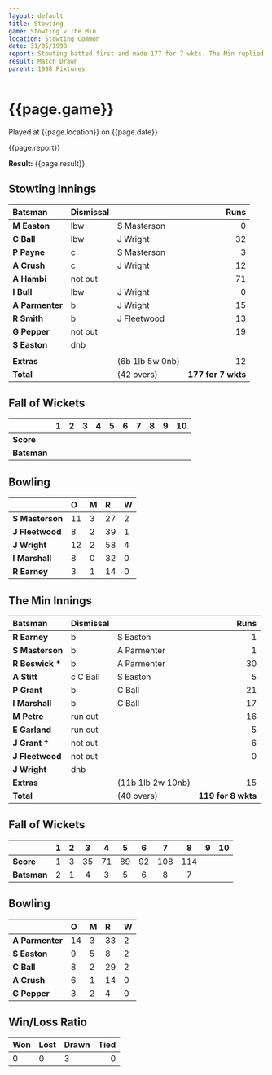```yaml
---
layout: default
title: Stowting
game: Stowting v The Min
location: Stowting Common
date: 31/05/1998
report: Stowting batted first and made 177 for 7 wkts. The Min replied with 119 for 8 wkts
result: Match Drawn
parent: 1998 Fixtures
---
```


# {{page.game}}

Played at {{page.location}} on {{page.date}}

{{page.report}}

**Result:** {{page.result}}

## Stowting Innings

| Batsman | Dismissal |  | Runs |
|:---|:---|---|---:|
| **M Easton** | lbw | S Masterson | 0 |
| **C Ball** | lbw | J Wright | 32 |
| **P Payne** | c | S Masterson | 3 |
| **A Crush** | c | J Wright | 12 |
| **A Hambi** | not out |  | 71 |
| **I Bull** | lbw | J Wright | 0 |
| **A Parmenter** | b | J Wright | 15 |
| **R Smith** | b | J Fleetwood | 13 |
| **G Pepper** | not out |  | 19 |
| **S Easton** | dnb |  |  |
|  |  |  |  |
| **Extras** | | (6b 1lb 5w 0nb) | 12 |
| **Total** | | (42 overs) | **177 for 7 wkts** |

## Fall of Wickets

| | 1 | 2 | 3 | 4 | 5 | 6 | 7 | 8 | 9 | 10 |
|---|:---:|:---:|:---:|:---:|:---:|:---:|:---:|:---:|:---:|:---:|
| **Score** |  |  |  |  |  |  |  |  |  |  |
| **Batsman** |  |  |  |  |  |  |  |  |  |  |

## Bowling

| | O | M | R | W |
|---|:---|:---|:---|:---|
| **S Masterson** | 11 | 3 | 27 | 2 |
| **J Fleetwood** | 8 | 2 | 39 | 1 |
| **J Wright** | 12 | 2 | 58 | 4 |
| **I Marshall** | 8 | 0 | 32 | 0 |
| **R Earney** | 3 | 1 | 14 | 0 |

## The Min Innings

| Batsman | Dismissal |  | Runs |
|:---|:---|---|---:|
| **R Earney** | b| S Easton | 1 |
| **S Masterson** | b | A Parmenter | 1 |
| **R Beswick &#42;** | b | A Parmenter | 30 |
| **A Stitt** | c C Ball | S Easton | 5 |
| **P Grant** | b | C Ball | 21 |
| **I Marshall** | b | C Ball | 17 |
| **M Petre** | run out |  | 16 |
| **E Garland** | run out |  | 5 |
| **J Grant &#8224;** | not out |  | 6 |
| **J Fleetwood** | not out |  | 0 |
| **J Wright** | dnb |  |  |
| **Extras** | | (11b 1lb 2w 10nb) | 15 |
| **Total** | | (40 overs) | **119 for 8 wkts** |

## Fall of Wickets

| | 1 | 2 | 3 | 4 | 5 | 6 | 7 | 8 | 9 | 10 |
|---|:---:|:---:|:---:|:---:|:---:|:---:|:---:|:---:|:---:|:---:|
| **Score** | 1 | 3 | 35 | 71 | 89 | 92 | 108 | 114 |  |  |
| **Batsman** | 2 | 1 | 4 | 3 | 5 | 6 | 8 | 7 |  |  |

## Bowling

| | O | M | R | W |
|---|:---|:---|:---|:---|
| **A Parmenter** | 14 | 3 | 33 | 2 |
| **S Easton** | 9 | 5 | 8 | 2 |
| **C Ball** | 8 | 2 | 29 | 2 |
| **A Crush** | 6 | 1 | 14 | 0 |
| **G Pepper** | 3 | 2 | 4 | 0 |

## Win/Loss Ratio

| Won | Lost | Drawn | Tied |
|:---|:---|:---|---:|
| 0 | 0 | 3 | 0 |